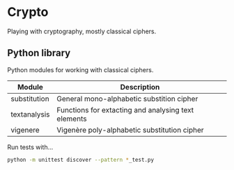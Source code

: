 # Crypto

Playing with cryptography, mostly classical ciphers.


## Python library

Python modules for working with classical ciphers.

Module       | Description
-------------|----------------------------------------------------
substitution | General mono-alphabetic substition cipher
textanalysis | Functions for extacting and analysing text elements 
vigenere     | Vigenère poly-alphabetic substitution cipher

Run tests with...

```bash
python -m unittest discover --pattern *_test.py
```